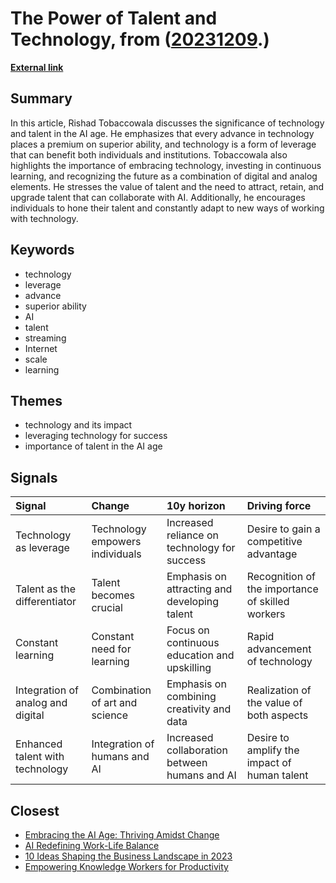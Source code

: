 # __The Power of Talent and Technology__, from ([20231209](https://kghosh.substack.com/p/20231209).)

__[External link](https://pgsignal.com/2023/09/05/in-the-ai-era-why-talent-will-matter-even-more/?utm_source=substack&utm_medium=email)__



## Summary

In this article, Rishad Tobaccowala discusses the significance of technology and talent in the AI age. He emphasizes that every advance in technology places a premium on superior ability, and technology is a form of leverage that can benefit both individuals and institutions. Tobaccowala also highlights the importance of embracing technology, investing in continuous learning, and recognizing the future as a combination of digital and analog elements. He stresses the value of talent and the need to attract, retain, and upgrade talent that can collaborate with AI. Additionally, he encourages individuals to hone their talent and constantly adapt to new ways of working with technology.

## Keywords

* technology
* leverage
* advance
* superior ability
* AI
* talent
* streaming
* Internet
* scale
* learning

## Themes

* technology and its impact
* leveraging technology for success
* importance of talent in the AI age

## Signals

| Signal                            | Change                          | 10y horizon                                   | Driving force                                    |
|:----------------------------------|:--------------------------------|:----------------------------------------------|:-------------------------------------------------|
| Technology as leverage            | Technology empowers individuals | Increased reliance on technology for success  | Desire to gain a competitive advantage           |
| Talent as the differentiator      | Talent becomes crucial          | Emphasis on attracting and developing talent  | Recognition of the importance of skilled workers |
| Constant learning                 | Constant need for learning      | Focus on continuous education and upskilling  | Rapid advancement of technology                  |
| Integration of analog and digital | Combination of art and science  | Emphasis on combining creativity and data     | Realization of the value of both aspects         |
| Enhanced talent with technology   | Integration of humans and AI    | Increased collaboration between humans and AI | Desire to amplify the impact of human talent     |

## Closest

* [Embracing the AI Age: Thriving Amidst Change](23a3410059759ba4214235628d4ebd4b)
* [AI Redefining Work-Life Balance](bc5ff4c170f1f63b34eb7ca70775d8d7)
* [10 Ideas Shaping the Business Landscape in 2023](0d5cc4e60484c56f76248ad109ad9c04)
* [Empowering Knowledge Workers for Productivity](c407a926fe431205488024f43c47a801)